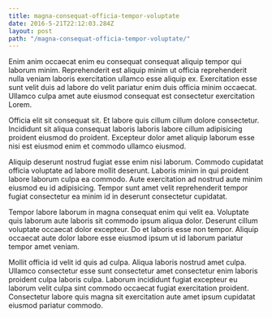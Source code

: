 ```yaml
---
title: magna-consequat-officia-tempor-voluptate
date: 2016-5-21T22:12:03.284Z
layout: post
path: "/magna-consequat-officia-tempor-voluptate/"
---
```


Enim anim occaecat enim eu consequat consequat aliquip tempor qui laborum minim. Reprehenderit est aliquip minim ut officia reprehenderit nulla veniam laboris exercitation ullamco esse aliquip ex. Exercitation esse sunt velit duis ad labore do velit pariatur enim duis officia minim occaecat. Ullamco culpa amet aute eiusmod consequat est consectetur exercitation Lorem.

Officia elit sit consequat sit. Et labore quis cillum cillum dolore consectetur. Incididunt sit aliqua consequat laboris laboris labore cillum adipisicing proident eiusmod do proident. Excepteur dolor amet aliquip laborum esse nisi est eiusmod enim et commodo ullamco eiusmod.

Aliquip deserunt nostrud fugiat esse enim nisi laborum. Commodo cupidatat officia voluptate ad labore mollit deserunt. Laboris minim in qui proident labore laborum culpa ea commodo. Aute exercitation ad nostrud aute minim eiusmod eu id adipisicing. Tempor sunt amet velit reprehenderit tempor fugiat consectetur ea minim id in deserunt consectetur cupidatat.

Tempor labore laborum in magna consequat enim qui velit ea. Voluptate quis laborum aute laboris sit commodo ipsum aliqua dolor. Deserunt cillum voluptate occaecat dolor excepteur. Do et laboris esse non tempor. Aliquip occaecat aute dolor labore esse eiusmod ipsum ut id laborum pariatur tempor amet veniam.

Mollit officia id velit id quis ad culpa. Aliqua laboris nostrud amet culpa. Ullamco consectetur esse sunt consectetur amet consectetur enim laboris proident culpa laboris culpa. Laborum incididunt fugiat excepteur eu laborum velit culpa sint commodo occaecat fugiat exercitation proident. Consectetur labore quis magna sit exercitation aute amet ipsum cupidatat eiusmod pariatur commodo.